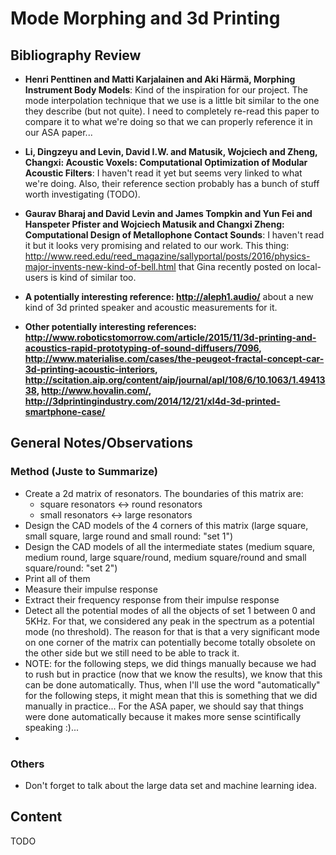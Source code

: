 # Mode Morphing and 3d Printing

## Bibliography Review

* **Henri Penttinen and Matti Karjalainen and Aki Härmä, Morphing Instrument Body Models**: Kind of the inspiration for our project. The mode interpolation technique that we use is a little bit similar to the one they describe (but not quite). I need to completely re-read this paper to compare it to what we're doing so that we can properly reference it in our ASA paper...

* **Li, Dingzeyu and Levin, David I.W. and Matusik, Wojciech and Zheng, Changxi: Acoustic Voxels: Computational Optimization of Modular Acoustic Filters**: I haven't read it yet but seems very linked to what we're doing. Also, their reference section probably has a bunch of stuff worth investigating (TODO).

 * **Gaurav Bharaj and David Levin and James Tompkin and Yun Fei and Hanspeter Pfister and Wojciech Matusik and Changxi Zheng: Computational Design of Metallophone Contact Sounds**: I haven't read it but it looks very promising and related to our work. This thing: http://www.reed.edu/reed_magazine/sallyportal/posts/2016/physics-major-invents-new-kind-of-bell.html that Gina recently posted on local-users is kind of similar too. 

* **A potentially interesting reference: http://aleph1.audio/** about a new kind of 3d printed speaker and acoustic measurements for it.

* **Other potentially interesting references: http://www.roboticstomorrow.com/article/2015/11/3d-printing-and-acoustics-rapid-prototyping-of-sound-diffusers/7096, http://www.materialise.com/cases/the-peugeot-fractal-concept-car-3d-printing-acoustic-interiors, http://scitation.aip.org/content/aip/journal/apl/108/6/10.1063/1.4941338, http://www.hovalin.com/, http://3dprintingindustry.com/2014/12/21/xl4d-3d-printed-smartphone-case/**


## General Notes/Observations

### Method (Juste to Summarize)

* Create a 2d matrix of resonators. The boundaries of this matrix are: 
	* square resonators <-> round resonators 
	* small resonators <-> large resonators
* Design the CAD models of the 4 corners of this matrix (large square, small square, large round and small round: "set 1")
* Design the CAD models of all the intermediate states (medium square, medium round, large square/round, medium square/round and small square/round: "set 2")
* Print all of them
* Measure their impulse response
* Extract their frequency response from their impulse response
* Detect all the potential modes of all the objects of set 1 between 0 and 5KHz. For that, we considered any peak in the spectrum as a potential mode (no threshold). The reason for that is that a very significant mode on one corner of the matrix can potentially become totally obsolete on the other side but we still need to be able to track it.
* NOTE: for the following steps, we did things manually because we had to rush but in practice (now that we know the results), we know that this can be done automatically. Thus, when I'll use the word "automatically" for the following steps, it might mean that this is something that we did manually in practice... For the ASA paper, we should say that things were done automatically because it makes more sense scintifically speaking :)... 
* 

### Others

* Don't forget to talk about the large data set and machine learning idea.

## Content

TODO

